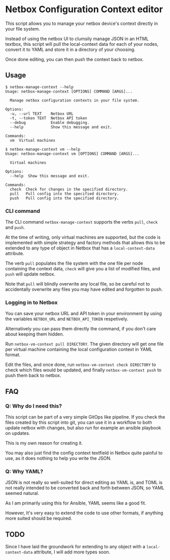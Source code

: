 # Netbox Configuration Context editor

This script allows you to manage your netbox device's context directly in your
file system.

Instead of using the netbox UI to clumsily manage JSON in an HTML textbox, this
script will pull the local-context data for each of your nodes, convert it to
YAML and store it in a directory of your choosing.

Once done editing, you can then push the context back to netbox.

## Usage

``` 
$ netbox-manage-context --help
Usage: netbox-manage-context [OPTIONS] COMMAND [ARGS]...

  Manage netbox configuration contexts in your file system.

Options:
  -u, --url TEXT    Netbox URL
  -t, --token TEXT  Netbox API token
  --debug           Enable debugging.
  --help            Show this message and exit.

Commands:
  vm  Virtual machines
```

``` 
$ netbox-manage-context vm --help
Usage: netbox-manage-context vm [OPTIONS] COMMAND [ARGS]...

  Virtual machines

Options:
  --help  Show this message and exit.

Commands:
  check  Check for changes in the specified directory.
  pull   Pull config into the specified directory.
  push   Pull config into the specified directory.

```

### CLI command

The CLI command `netbox-manage-context` supports the verbs `pull`, `check` and
`push`.

At the time of writing, only virtual machines are supported, but the code is
implemented with simple strategy and factory methods that allows this to be
extended to any type of object in Netbox that has a `local-context-data`
attribute.

The verb `pull` populates the file system with the one file per node containing
the context data, `check` will give you a list of modified files, and `push`
will update netbox.

Note that `pull` will blindly overwrite any local file, so be careful not to
accidentally overwrite any files you may have edited and forgotten to push.

### Logging in to Netbox

You can save your netbox URL and API token in your environment by using the
variables `NETBOX_URL` and `NETBOX_API_TOKEN` respetively.

Alternatively you can pass them directly the command, if you don't care about
keeping them hidden.


Run `netbox-vm-context pull DIRECTORY`. The given directory will get one file
per virtual machine containing the local configuration context in YAML format.

Edit the files, and once done, run `netbox-vm-context check DIRECTORY` to check
which files would be updated, and finally `netbox-vm-context push` to push them
back to netbox.


## FAQ

### Q: Why do I need this?
This script can be part of a very simple GitOps like pipeline. If you check the
files created by this script into git, you can use it in a workflow to both
update netbox with changes, but also run for example an ansible playbook on
updates.

This is my own reason for creating it.

You may also just find the config context textfield in Netbox quite painful to
use, as it does nothing to help you write the JSON.

### Q: Why YAML?
JSON is not really so well-suited for direct editing as YAML is, and TOML is not
really intended to be converted back and forth between JSON, so YAML seemed
natural.

As I am primarily using this for Ansible, YAML seems like a good fit.

However, It's very easy to extend the code to use other formats, if anything
more suited should be required.


## TODO
Since I have laid the groundwork for extending to any object with a
`local-context-data` attribute, I will add more types soon.
